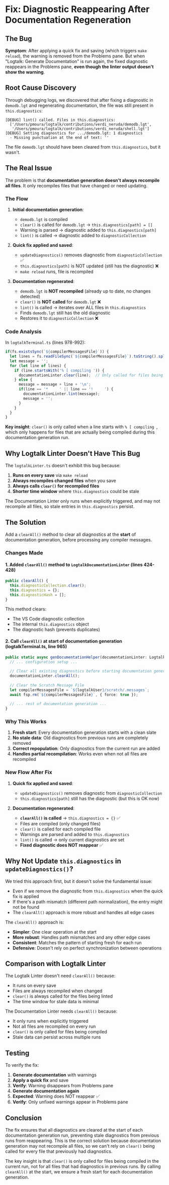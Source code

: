 # Fix: Diagnostic Reappearing After Documentation Regeneration

## The Bug

**Symptom**: After applying a quick fix and saving (which triggers `make reload`), the warning is removed from the Problems pane. But when "Logtalk: Generate Documentation" is run again, the fixed diagnostic reappears in the Problems pane, **even though the linter output doesn't show the warning**.

## Root Cause Discovery

Through debugging logs, we discovered that after fixing a diagnostic in `demodb.lgt` and regenerating documentation, the file was still present in `this.diagnostics`:

```
[DEBUG] lint() called. Files in this.diagnostics: 
  ['/Users/pmoura/logtalk/contributions/verdi_neruda/demodb.lgt', 
   '/Users/pmoura/logtalk/contributions/verdi_neruda/shell.lgt']
[DEBUG] Setting diagnostics for .../demodb.lgt: 1 diagnostics
  - Missing punctuation at the end of text: ''
```

The file `demodb.lgt` should have been cleared from `this.diagnostics`, but it wasn't.

## The Real Issue

The problem is that **documentation generation doesn't always recompile all files**. It only recompiles files that have changed or need updating.

### The Flow

1. **Initial documentation generation**:
   - `demodb.lgt` is compiled
   - `clear()` is called for `demodb.lgt` → `this.diagnostics[path] = []`
   - Warning is parsed → diagnostic added to `this.diagnostics[path]`
   - `lint()` is called → diagnostic added to `diagnosticCollection`

2. **Quick fix applied and saved**:
   - `updateDiagnostics()` removes diagnostic from `diagnosticCollection` ✅
   - `this.diagnostics[path]` is NOT updated (still has the diagnostic) ❌
   - `make reload` runs, file is recompiled

3. **Documentation regenerated**:
   - `demodb.lgt` is **NOT recompiled** (already up to date, no changes detected)
   - `clear()` is **NOT called** for `demodb.lgt` ❌
   - `lint()` is called → iterates over ALL files in `this.diagnostics`
   - Finds `demodb.lgt` still has the old diagnostic
   - Restores it to `diagnosticCollection` ❌

### Code Analysis

In `logtalkTerminal.ts` (lines 978-992):

```typescript
if(fs.existsSync(`${compilerMessagesFile}`)) {
  let lines = fs.readFileSync(`${compilerMessagesFile}`).toString().split(/\r?\n/);
  let message = '';
  for (let line of lines) {
    if (line.startsWith('% [ compiling ')) {
      documentationLinter.clear(line);  // Only called for files being compiled!
    } else {
      message = message + line + '\n';
      if(line == '*     ' || line == '!     ') {
        documentationLinter.lint(message);
        message = '';
      }
    }
  }
}
```

**Key insight**: `clear()` is only called when a line starts with `% [ compiling `, which only happens for files that are actually being compiled during this documentation generation run.

## Why Logtalk Linter Doesn't Have This Bug

The `logtalkLinter.ts` doesn't exhibit this bug because:

1. **Runs on every save** via `make reload`
2. **Always recompiles changed files** when you save
3. **Always calls `clear()` for recompiled files**
4. **Shorter time window** where `this.diagnostics` could be stale

The Documentation Linter only runs when explicitly triggered, and may not recompile all files, so stale entries in `this.diagnostics` persist.

## The Solution

Add a `clearAll()` method to clear all diagnostics at the **start** of documentation generation, before processing any compiler messages.

### Changes Made

#### 1. Added `clearAll()` method to `LogtalkDocumentationLinter` (lines 424-428)

```typescript
public clearAll() {
  this.diagnosticCollection.clear();
  this.diagnostics = {};
  this.diagnosticHash = [];
}
```

This method clears:
- The VS Code diagnostic collection
- The internal `this.diagnostics` object
- The diagnostic hash (prevents duplicates)

#### 2. Call `clearAll()` at start of documentation generation (logtalkTerminal.ts, line 965)

```typescript
public static async genDocumentationHelper(documentationLinter: LogtalkDocumentationLinter, dir0: string, predicate: string) {
  // ... configuration setup ...
  
  // Clear all existing diagnostics before starting documentation generation
  documentationLinter.clearAll();
  
  // Clear the Scratch Message File
  let compilerMessagesFile = `${logtalkUser}/scratch/.messages`;
  await fsp.rm(`${compilerMessagesFile}`, { force: true });
  
  // ... rest of documentation generation ...
}
```

### Why This Works

1. **Fresh start**: Every documentation generation starts with a clean slate
2. **No stale data**: Old diagnostics from previous runs are completely removed
3. **Correct repopulation**: Only diagnostics from the current run are added
4. **Handles partial recompilation**: Works even when not all files are recompiled

### New Flow After Fix

1. **Quick fix applied and saved**:
   - `updateDiagnostics()` removes diagnostic from `diagnosticCollection`
   - `this.diagnostics[path]` still has the diagnostic (but this is OK now)

2. **Documentation regenerated**:
   - **`clearAll()` is called** → `this.diagnostics = {}` ✅
   - Files are compiled (only changed files)
   - `clear()` is called for each compiled file
   - Warnings are parsed and added to `this.diagnostics`
   - `lint()` is called → only current diagnostics are set
   - **Fixed diagnostic does NOT reappear** ✅

## Why Not Update `this.diagnostics` in `updateDiagnostics()`?

We tried this approach first, but it doesn't solve the fundamental issue:

- Even if we remove the diagnostic from `this.diagnostics` when the quick fix is applied
- If there's a path mismatch (different path normalization), the entry might not be found
- The `clearAll()` approach is more robust and handles all edge cases

The `clearAll()` approach is:
- **Simpler**: One clear operation at the start
- **More robust**: Handles path mismatches and any other edge cases
- **Consistent**: Matches the pattern of starting fresh for each run
- **Defensive**: Doesn't rely on perfect synchronization between operations

## Comparison with Logtalk Linter

The Logtalk Linter doesn't need `clearAll()` because:
- It runs on every save
- Files are always recompiled when changed
- `clear()` is always called for the files being linted
- The time window for stale data is minimal

The Documentation Linter needs `clearAll()` because:
- It only runs when explicitly triggered
- Not all files are recompiled on every run
- `clear()` is only called for files being compiled
- Stale data can persist across multiple runs

## Testing

To verify the fix:

1. **Generate documentation** with warnings
2. **Apply a quick fix** and save
3. **Verify**: Warning disappears from Problems pane
4. **Generate documentation again**
5. **Expected**: Warning does NOT reappear ✅
6. **Verify**: Only unfixed warnings appear in Problems pane

## Conclusion

The fix ensures that all diagnostics are cleared at the start of each documentation generation run, preventing stale diagnostics from previous runs from reappearing. This is the correct solution because documentation generation may not recompile all files, so we can't rely on `clear()` being called for every file that previously had diagnostics.

The key insight is that `clear()` is only called for files being compiled in the current run, not for all files that had diagnostics in previous runs. By calling `clearAll()` at the start, we ensure a fresh start for each documentation generation.

